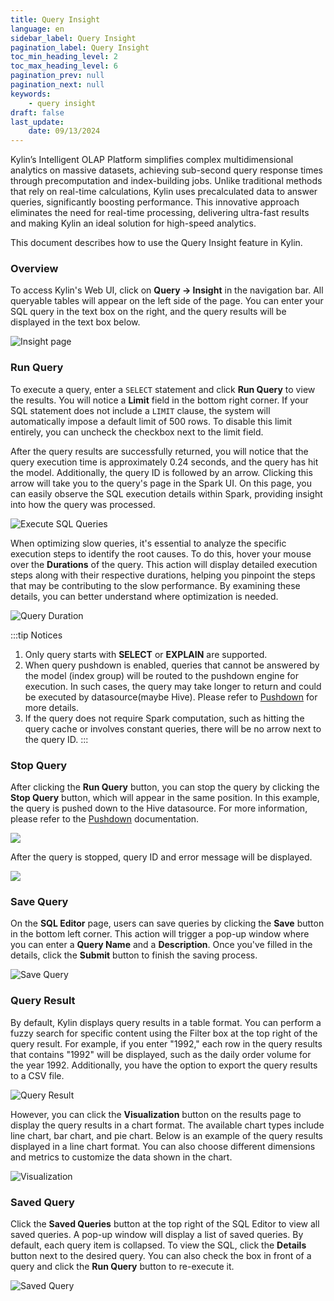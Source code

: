 ```yaml
---
title: Query Insight
language: en
sidebar_label: Query Insight
pagination_label: Query Insight
toc_min_heading_level: 2
toc_max_heading_level: 6
pagination_prev: null
pagination_next: null
keywords:
    - query insight
draft: false
last_update:
    date: 09/13/2024
---
```


Kylin’s Intelligent OLAP Platform simplifies complex multidimensional analytics on massive datasets, achieving sub-second query response times through precomputation and index-building jobs. Unlike traditional methods that rely on real-time calculations, Kylin uses precalculated data to answer queries, significantly boosting performance. This innovative approach eliminates the need for real-time processing, delivering ultra-fast results and making Kylin an ideal solution for high-speed analytics.

This document describes how to use the Query Insight feature in Kylin.

### Overview

To access Kylin's Web UI, click on **Query -> Insight** in the navigation bar. All queryable tables will appear on the left side of the page. You can enter your SQL query in the text box on the right, and the query results will be displayed in the text box below.

![Insight page](images/insight/insight_list_tables.png)


### Run Query

To execute a query, enter a `SELECT` statement and click **Run Query** to view the results. You will notice a **Limit** field in the bottom right corner. If your SQL statement does not include a `LIMIT` clause, the system will automatically impose a default limit of 500 rows. To disable this limit entirely, you can uncheck the checkbox next to the limit field.

After the query results are successfully returned, you will notice that the query execution time is approximately 0.24 seconds, and the query has hit the model. Additionally, the query ID is followed by an arrow. Clicking this arrow will take you to the query's page in the Spark UI. On this page, you can easily observe the SQL execution details within Spark, providing insight into how the query was processed.

![Execute SQL Queries](images/insight/insight_input_query.png)

When optimizing slow queries, it's essential to analyze the specific execution steps to identify the root causes. To do this, hover your mouse over the **Durations** of the query. This action will display detailed execution steps along with their respective durations, helping you pinpoint the steps that may be contributing to the slow performance. By examining these details, you can better understand where optimization is needed.

![Query Duration](images/insight/insight_step_duration.png)

:::tip Notices
1. Only query starts with **SELECT** or **EXPLAIN** are supported.
2. When query pushdown is enabled, queries that cannot be answered by the model (index group) will be routed to the pushdown engine for execution. In such cases, the query may take longer to return and could be executed by datasource(maybe Hive). Please refer to [Pushdown](push_down.md) for more details.
3. If the query does not require Spark computation, such as hitting the query cache or involves constant queries, there will be no arrow next to the query ID.
:::

### Stop Query

After clicking the **Run Query** button, you can stop the query by clicking the **Stop Query** button, which will appear in the same position. In this example, the query is pushed down to the Hive datasource. For more information, please refer to the [Pushdown](push_down.md) documentation.

![](images/insight/insight_stop_query.png)

After the query is stopped, query ID and error message will be displayed.

![](images/insight/insight_stop_query_result.png)


### Save Query

On the **SQL Editor** page, users can save queries by clicking the **Save** button in the bottom left corner. This action will trigger a pop-up window where you can enter a **Query Name** and a **Description**. Once you've filled in the details, click the **Submit** button to finish the saving process.

![Save Query](images/insight/insight_save_query.png)

### Query Result

By default, Kylin displays query results in a table format. You can perform a fuzzy search for specific content using the Filter box at the top right of the query result. For example, if you enter "1992," each row in the query results that contains "1992" will be displayed, such as the daily order volume for the year 1992. Additionally, you have the option to export the query results to a CSV file.

![Query Result](images/insight/insight_show_result.png)

However, you can click the **Visualization** button on the results page to display the query results in a chart format. The available chart types include line chart, bar chart, and pie chart. Below is an example of the query results displayed in a line chart format. You can also choose different dimensions and metrics to customize the data shown in the chart.

![Visualization](images/insight/insight_visualization.png)

### Saved Query

Click the **Saved Queries** button at the top right of the SQL Editor to view all saved queries. A pop-up window will display a list of saved queries. By default, each query item is collapsed. To view the SQL, click the **Details** button next to the desired query. You can also check the box in front of a query and click the **Run Query** button to re-execute it.

![Saved Query](images/insight/insight_list_history.png)


